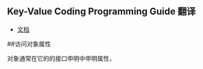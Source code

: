 
## Key-Value Coding Programming Guide 翻译

* [文档](https://developer.apple.com/library/prerelease/content/documentation/Cocoa/Conceptual/KeyValueCoding/index.html#//apple_ref/doc/uid/10000107i)


##访问对象属性

对象通常在它的的接口申明中申明属性，

